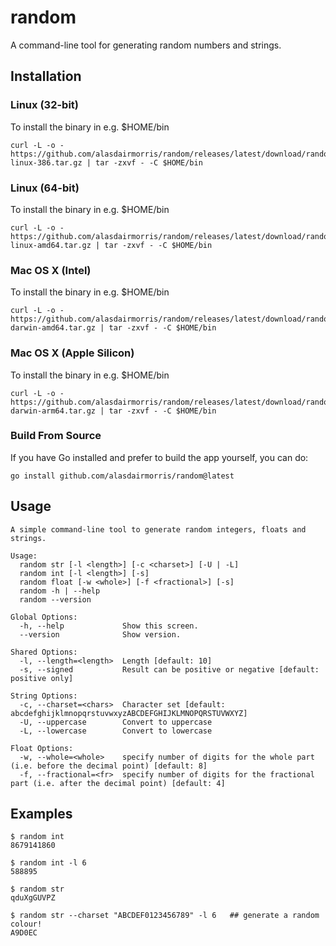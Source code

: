 # random

A command-line tool for generating random numbers and strings.

## Installation

### Linux (32-bit)

To install the binary in e.g. $HOME/bin

```
curl -L -o - https://github.com/alasdairmorris/random/releases/latest/download/random-linux-386.tar.gz | tar -zxvf - -C $HOME/bin
```

### Linux (64-bit)

To install the binary in e.g. $HOME/bin

```
curl -L -o - https://github.com/alasdairmorris/random/releases/latest/download/random-linux-amd64.tar.gz | tar -zxvf - -C $HOME/bin
```

### Mac OS X (Intel)

To install the binary in e.g. $HOME/bin

```
curl -L -o - https://github.com/alasdairmorris/random/releases/latest/download/random-darwin-amd64.tar.gz | tar -zxvf - -C $HOME/bin
```

### Mac OS X (Apple Silicon)

To install the binary in e.g. $HOME/bin

```
curl -L -o - https://github.com/alasdairmorris/random/releases/latest/download/random-darwin-arm64.tar.gz | tar -zxvf - -C $HOME/bin
```

### Build From Source

If you have Go installed and prefer to build the app yourself, you can do:

```
go install github.com/alasdairmorris/random@latest
```

## Usage

```
A simple command-line tool to generate random integers, floats and strings.

Usage:
  random str [-l <length>] [-c <charset>] [-U | -L]
  random int [-l <length>] [-s]
  random float [-w <whole>] [-f <fractional>] [-s]
  random -h | --help
  random --version

Global Options:
  -h, --help             Show this screen.
  --version              Show version.

Shared Options:
  -l, --length=<length>  Length [default: 10]
  -s, --signed           Result can be positive or negative [default: positive only]

String Options:
  -c, --charset=<chars>  Character set [default: abcdefghijklmnopqrstuvwxyzABCDEFGHIJKLMNOPQRSTUVWXYZ]
  -U, --uppercase        Convert to uppercase
  -L, --lowercase        Convert to lowercase

Float Options:
  -w, --whole=<whole>    specify number of digits for the whole part (i.e. before the decimal point) [default: 8]
  -f, --fractional=<fr>  specify number of digits for the fractional part (i.e. after the decimal point) [default: 4]
```

## Examples

```
$ random int
8679141860
```

```
$ random int -l 6
588895
```

```
$ random str
qduXgGUVPZ
```

```
$ random str --charset "ABCDEF0123456789" -l 6   ## generate a random colour!
A9D0EC
```
